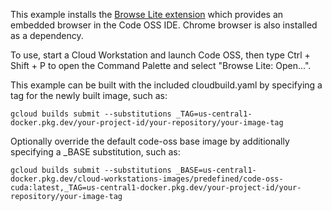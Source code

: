 This example installs the [Browse Lite extension](https://marketplace.visualstudio.com/items?itemName=antfu.browse-lite) which provides an embedded browser in the Code OSS IDE. Chrome browser is also installed as a dependency.

To use, start a Cloud Workstation and launch Code OSS, then type Ctrl + Shift + P to open the Command Palette and select "Browse Lite: Open...".

This example can be built with the included cloudbuild.yaml by specifying
a tag for the newly built image, such as:
```
gcloud builds submit --substitutions _TAG=us-central1-docker.pkg.dev/your-project-id/your-repository/your-image-tag
```
Optionally override the default code-oss base image by additionally specifying a \_BASE substitution, such as:
```
gcloud builds submit --substitutions _BASE=us-central1-docker.pkg.dev/cloud-workstations-images/predefined/code-oss-cuda:latest,_TAG=us-central1-docker.pkg.dev/your-project-id/your-repository/your-image-tag
```

